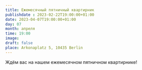 ```yaml
---
title: Ежемесячный пятничный квартирник
publishdate : 2023-02-22T19:00:00+01:00
date: 2023-04-07T19:00:00+01:00
day: 07
month: апреля
time: 19:00
image: 
draft: false
place: Arkonaplatz 5, 10435 Berlin
---
```

Ждём вас на нашем ежемесячном пятничном квартирнике!
